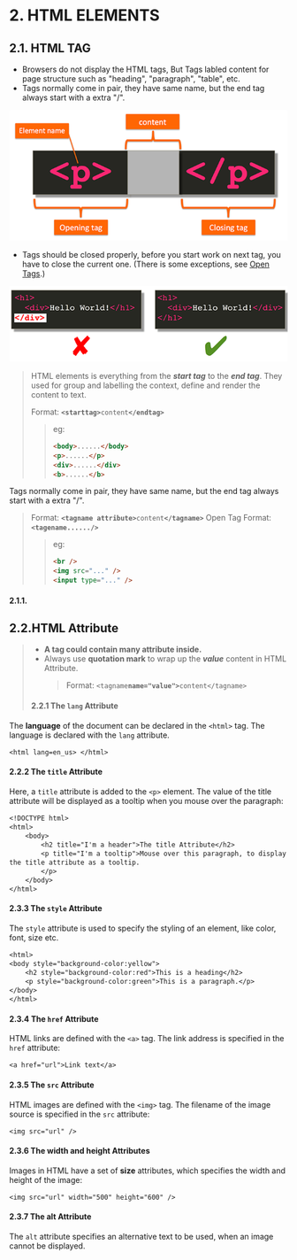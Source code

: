 # 2. **HTML ELEMENTS**

## 2.1. HTML TAG

-   Browsers do not display the HTML tags, But Tags labled content for page structure such as "heading", "paragraph", "table", etc.
-   Tags normally come in pair, they have same name, but the end tag always start with a extra "/".

![tagsample](../.gitbook/assets/simple-p-tag.png)

-   Tags should be closed properly, before you start work on next tag, you have to close the current one. (There is some exceptions, see [Open Tags](<>).)

![tagformat](../.gitbook/assets/close-opened-tags-first.png "tags")

> HTML elements is everything from the _**start tag**_ to the _**end tag**_. They used for group and labelling the context, define and render the content to text.
>
>  Format: **`<starttag>`**`content`**`</endtag>`**
>
> > eg:
> >
> > ```HTML
> > <body>......</body>
> > <p>......</p>
> > <div>......</div>
> > <b>......</b>
> > ```

Tags normally come in pair, they have same name, but the end tag always start with a extra "/".

> Format: **`<tagname attribute>`**`content`**`</tagname>`**
> Open Tag Format: **`<tagename....../>`**
>
> > eg:
> >
> > ```HTML
> > <br />
> > <img src="..." />
> > <input type="..." />
> > ```

#### 2.1.1.

## 2.2.HTML Attribute

> -   **A tag could contain many attribute inside.**  
> -   Always use **quotation mark** to wrap up the _**value**_ content in HTML Attribute.
>     > Format: `<tagname`**`name="value">`**`content</tagname>`
>
> #### 2.2.1 The `lang` Attribute

The **language** of the document can be declared in the `<html>` tag. The language is declared with the `lang` attribute.

```text
<html lang=en_us> </html>
```

#### 2.2.2 The `title` Attribute

Here, a `title` attribute is added to the `<p>` element. The value of the title attribute will be displayed as a tooltip when you mouse over the paragraph:

    <!DOCTYPE html>
    <html>
        <body>
            <h2 title="I'm a header">The title Attribute</h2>
            <p title="I'm a tooltip">Mouse over this paragraph, to display the title attribute as a tooltip.
            </p>
        </body>
    </html>

#### 2.3.3 The `style` Attribute

The `style` attribute is used to specify the styling of an element, like color, font, size etc.

    <html>
    <body style="background-color:yellow">
        <h2 style="background-color:red">This is a heading</h2>
        <p style="background-color:green">This is a paragraph.</p>
    </body>
    </html>

#### 2.3.4 The `href` Attribute

HTML links are defined with the `<a>` tag. The link address is specified in the `href` attribute:

    <a href="url">Link text</a>

#### 2.3.5 The `src` Attribute

HTML images are defined with the `<img>` tag. The filename of the image source is specified in the `src` attribute:

    <img src="url" />

#### 2.3.6 The width and height Attributes

Images in HTML have a set of **size** attributes, which specifies the width and height of the image:

    <img src="url" width="500" height="600" />

#### 2.3.7 The alt Attribute

The `alt` attribute specifies an alternative text to be used, when an image cannot be displayed.

